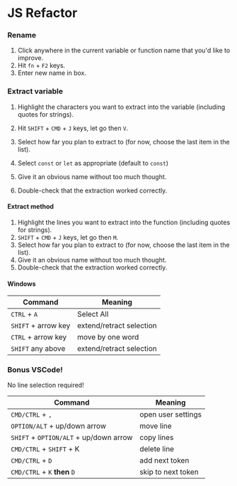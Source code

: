 JS Refactor
===

### Rename 

1. Click anywhere in the current variable or function name that you'd like to improve.
1. Hit `fn` + `F2` keys.
1. Enter new name in box.


### Extract variable

1. Highlight the characters you want to extract into the variable (including quotes for strings).
1. Hit `SHIFT` + `CMD` + `J` keys, let go then `V`.

1. Select how far you plan to extract to (for now, choose the last item in the list).
1. Select `const` or `let` as appropriate (default to `const`)
1. Give it an obvious name without too much thought.
1. Double-check that the extraction worked correctly.

#### Extract method 

1. Highlight the lines you want to extract into the function (including quotes for strings).
1. `SHIFT` + `CMD` + `J` keys, let go then `M`.
1. Select how far you plan to extract to (for now, choose the last item in the list).
1. Give it an obvious name without too much thought.
1. Double-check that the extraction worked correctly.

#### Windows

Command|Meaning
---|---
`CTRL` + `A` | Select All
`SHIFT` + arrow key | extend/retract selection
`CTRL` + arrow key | move by one word
`SHIFT` any above | extend/retract selection

### Bonus VSCode!

No line selection required!

Command|Meaning
---|---
`CMD/CTRL` + `,` | open user settings
`OPTION/ALT` + up/down arrow | move line
`SHIFT` + `OPTION/ALT` + up/down arrow | copy lines
`CMD/CTRL` + `SHIFT` + K | delete line
`CMD/CTRL` + `D` | add next token
`CMD/CTRL` + `K` **then** `D` | skip to next token

